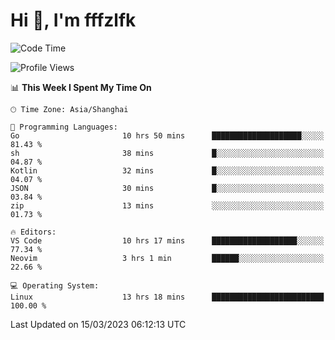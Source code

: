 # Hi 👋, I'm fffzlfk

<!--START_SECTION:waka-->
![Code Time](http://img.shields.io/badge/Code%20Time-111%20hrs%2057%20mins-blue)

![Profile Views](http://img.shields.io/badge/Profile%20Views-0-blue)

📊 **This Week I Spent My Time On** 

```text
🕑︎ Time Zone: Asia/Shanghai

💬 Programming Languages: 
Go                       10 hrs 50 mins      ████████████████████░░░░░   81.43 % 
sh                       38 mins             █░░░░░░░░░░░░░░░░░░░░░░░░   04.87 % 
Kotlin                   32 mins             █░░░░░░░░░░░░░░░░░░░░░░░░   04.07 % 
JSON                     30 mins             █░░░░░░░░░░░░░░░░░░░░░░░░   03.84 % 
zip                      13 mins             ░░░░░░░░░░░░░░░░░░░░░░░░░   01.73 % 

🔥 Editors: 
VS Code                  10 hrs 17 mins      ███████████████████░░░░░░   77.34 % 
Neovim                   3 hrs 1 min         ██████░░░░░░░░░░░░░░░░░░░   22.66 % 

💻 Operating System: 
Linux                    13 hrs 18 mins      █████████████████████████   100.00 % 
```


 Last Updated on 15/03/2023 06:12:13 UTC
<!--END_SECTION:waka-->
